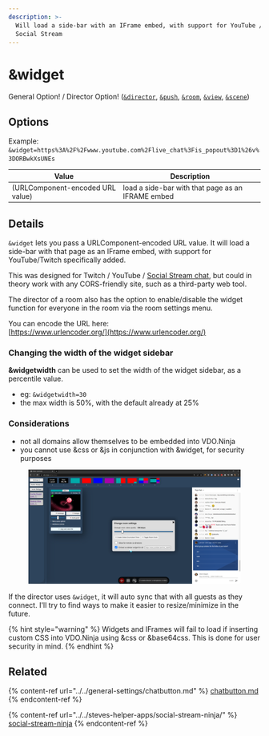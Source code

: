 ```yaml
---
description: >-
  Will load a side-bar with an IFrame embed, with support for YouTube / Twitch /
  Social Stream
---
```


# \&widget

General Option! / Director Option! ([`&director`](../../viewers-settings/director.md), [`&push`](../../source-settings/push.md), [`&room`](../../general-settings/room.md), [`&view`](../view-parameters/view.md), [`&scene`](../view-parameters/scene.md))

## Options

Example: `&widget=https%3A%2F%2Fwww.youtube.com%2Flive_chat%3Fis_popout%3D1%26v%3DORBwkXsUNEs`

<table><thead><tr><th width="208">Value</th><th>Description</th></tr></thead><tbody><tr><td>(URLComponent-encoded URL value)</td><td>load a side-bar with that page as an IFRAME embed</td></tr></tbody></table>

## Details

`&widget` lets you pass a URLComponent-encoded URL value. It will load a side-bar with that page as an IFrame embed, with support for YouTube/Twitch specifically added.

This was designed for Twitch / YouTube / [Social Stream chat](../../steves-helper-apps/social-stream-ninja/), but could in theory work with any CORS-friendly site, such as a third-party web tool.

The director of a room also has the option to enable/disable the widget function for everyone in the room via the room settings menu.

You can encode the URL here:\
[https://www.urlencoder.org/](https://www.urlencoder.org/)

### Changing the width of the widget sidebar

**\&widgetwidth** can be used to set the width of the widget sidebar, as a percentile value.

* eg: `&widgetwidth=30`
* the max width is 50%, with the default already at 25%

### Considerations

* not all domains allow themselves to be embedded into VDO.Ninja
* you cannot use \&css or \&js in conjunction with \&widget, for security purposes

<figure><img src="../../.gitbook/assets/image (7) (1) (1) (3) (1).png" alt=""><figcaption></figcaption></figure>

If the director uses `&widget`, it will auto sync that with all guests as they connect. I'll try to find ways to make it easier to resize/minimize in the future.

{% hint style="warning" %}
Widgets and IFrames will fail to load if inserting custom CSS into VDO.Ninja using \&css or \&base64css.  This is done for user security in mind.
{% endhint %}

## Related

{% content-ref url="../../general-settings/chatbutton.md" %}
[chatbutton.md](../../general-settings/chatbutton.md)
{% endcontent-ref %}

{% content-ref url="../../steves-helper-apps/social-stream-ninja/" %}
[social-stream-ninja](../../steves-helper-apps/social-stream-ninja/)
{% endcontent-ref %}

